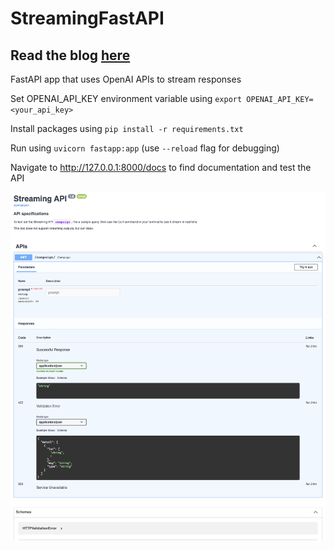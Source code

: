 # StreamingFastAPI

## Read the blog [here](https://tech.clevertap.com/streaming-openai-app-in-python/)

FastAPI app that uses OpenAI APIs to stream responses

Set OPENAI_API_KEY environment variable using `export OPENAI_API_KEY=<your_api_key>`

Install packages using `pip install -r requirements.txt`

Run using `uvicorn fastapp:app` (use `--reload` flag for debugging)

Navigate to http://127.0.0.1:8000/docs to find documentation and test the API

![Docs Page](Docs.png)
